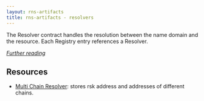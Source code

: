 ```yaml
---
layout: rns-artifacts
title: rns-artifacts - resolvers
---
```


The Resolver contract handles the resolution between the name domain and the resource. Each Registry entry references a Resolver.

_[Further reading](https://docs.rns.rifos.org/Architecture/Resolver)_

## Resources
- [Multi Chain Resolver](Multi-Chain-Resolver): stores rsk address and addresses of different chains.

